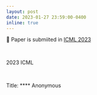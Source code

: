 ```yaml
---
layout: post
date: 2023-01-27 23:59:00-0400
inline: true
---
```


📜 Paper is submiited in [ICML 2023](https://icml.cc/) 

<br/>

2023 ICML 


<br/>

Title: **** Anonymous  
<!-- Weighted Channel Gradient with Statistical Significance for Input Attribution -->

